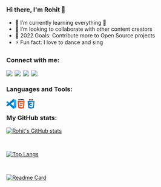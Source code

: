 ### Hi there, I'm Rohit 👋 

- 🌱 I’m currently learning everything 🤣
- 👯 I’m looking to collaborate with other content creators
- 🥅 2022 Goals: Contribute more to Open Source projects
- ⚡ Fun fact: I love to dance and sing

### Connect with me:

<img align="left"  width="22px" />
<img align="left"  width="22px" src="https://cdn.jsdelivr.net/npm/simple-icons@v3/icons/youtube.svg" />
<img align="left"  width="22px" src="https://cdn.jsdelivr.net/npm/simple-icons@v3/icons/twitter.svg" />
<img align="left"  width="22px" src="https://cdn.jsdelivr.net/npm/simple-icons@v3/icons/linkedin.svg" />
<img align="left"  width="22px" src="https://cdn.jsdelivr.net/npm/simple-icons@v3/icons/instagram.svg" />

<br />

### Languages and Tools:

<img align="left" alt="Visual Studio Code" width="26px" src="https://raw.githubusercontent.com/github/explore/80688e429a7d4ef2fca1e82350fe8e3517d3494d/topics/visual-studio-code/visual-studio-code.png" />
<img align="left" alt="HTML5" width="26px" src="https://raw.githubusercontent.com/github/explore/80688e429a7d4ef2fca1e82350fe8e3517d3494d/topics/html/html.png" />
<img align="left" alt="CSS3" width="26px" src="https://raw.githubusercontent.com/github/explore/80688e429a7d4ef2fca1e82350fe8e3517d3494d/topics/css/css.png" />

<br />

### My GitHub stats:

[![Rohit's GitHub stats](https://github-readme-stats.vercel.app/api?username=rohit1039&show_icons=true&theme=radical)](https://github.com/rohit1039/rohit1039)

<br />

[![Top Langs](https://github-readme-stats.vercel.app/api/top-langs/?username=rohit1039)](https://github.com/rohit1039/github-readme-stats)

<br />

[![Readme Card](https://github-readme-stats.vercel.app/api/pin/?username=anuraghazra&repo=github-readme-stats)](https://github.com/anuraghazra/github-readme-stats)
